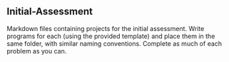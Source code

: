 ## Initial-Assessment
Markdown files containing projects for the initial assessment. 
Write programs for each (using the provided template) and place them in the same folder, with similar naming conventions.
Complete as much of each problem as you can.
